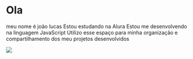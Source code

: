 # Ola
meu nome é joão lucas
Estou estudando na Alura
Estou me desenvolvendo na linguagem JavaScript
Utilizo esse espaço para minha organização e compartilhamento dos meu projetos desenvolvidos








![](https://encrypted-tbn0.gstatic.com/images?q=tbn:ANd9GcTHCi93nLRhPmJDuZAzGSMdF_MRiWCtP0b0SQ&s)
